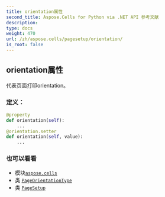 ```yaml
---
title: orientation属性
second_title: Aspose.Cells for Python via .NET API 参考文献
description:
type: docs
weight: 470
url: /zh/aspose.cells/pagesetup/orientation/
is_root: false
---
```

## orientation属性

代表页面打印orientation。
### 定义：
```python
@property
def orientation(self):
    ...
@orientation.setter
def orientation(self, value):
    ...
```

### 也可以看看
* 模块[`aspose.cells`](../../)
* 类 [`PageOrientationType`](/cells/python-net/zh/aspose.cells/pageorientationtype)
* 类 [`PageSetup`](/cells/python-net/zh/aspose.cells/pagesetup)
